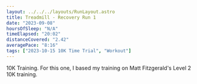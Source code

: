 ```yaml
---
layout: ../../../layouts/RunLayout.astro
title: Treadmill - Recovery Run 1
date: "2023-09-08"
hoursOfSleep: "N/A"
timeElapsed: "20:02"
distanceCovered: "2.42"
averagePace: "8:16"
tags: ["2023-10-15 10K Time Trial", "Workout"]
---
```


10K Training. For this one, I based my training on Matt Fitzgerald's Level 2 10K training.
